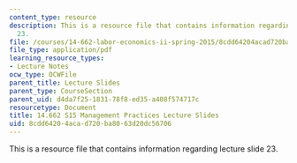 ```yaml
---
content_type: resource
description: This is a resource file that contains information regarding lecture slide
  23.
file: /courses/14-662-labor-economics-ii-spring-2015/8cdd64204acad720ba8063d20dc56706_MIT14_662S15_lec_slides23.pdf
file_type: application/pdf
learning_resource_types:
- Lecture Notes
ocw_type: OCWFile
parent_title: Lecture Slides
parent_type: CourseSection
parent_uid: d4da7f25-1831-78f8-ed35-a408f574717c
resourcetype: Document
title: 14.662 S15 Management Practices Lecture Slides
uid: 8cdd6420-4aca-d720-ba80-63d20dc56706
---
```

This is a resource file that contains information regarding lecture slide 23.

